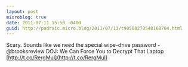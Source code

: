 ```yaml
---
layout: post
microblog: true
date: 2011-07-11 15:50 -0400
guid: http://padraic.micro.blog/2011/07/11/t90508270548168704.html
---
```

Scary. Sounds like we need the special wipe-drive password - @brooksreview DOJ: We Can Force You to Decrypt That Laptop [http://t.co/RergMuI](http://t.co/RergMuI)
